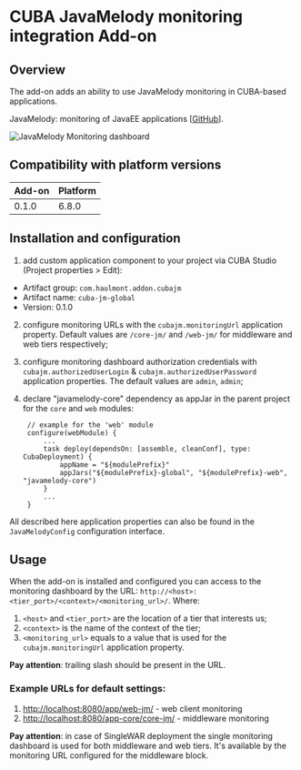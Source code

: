 # CUBA JavaMelody monitoring integration Add-on
## Overview

The add-on adds an ability to use JavaMelody monitoring in CUBA-based
applications.

JavaMelody: monitoring of JavaEE applications
[[GitHub](https://github.com/javamelody/javamelody/wiki)].

![JavaMelody Monitoring dashboard](https://github.com/javamelody/javamelody/wiki/resources/screenshots/graphs.png)

## Compatibility with platform versions

| Add-on        | Platform      |
|:------------- |:------------- |
| 0.1.0         | 6.8.0         |

## Installation and configuration

1. add custom application component to your project via CUBA Studio
(Project properties > Edit):
* Artifact group: `com.haulmont.addon.cubajm`
* Artifact name: `cuba-jm-global`
* Version: 0.1.0
2. configure monitoring URLs with the `cubajm.monitoringUrl` application
property. Default values are `/core-jm/` and `/web-jm/` for middleware
and web tiers respectively;
3. configure monitoring dashboard authorization credentials with
`cubajm.authorizedUserLogin` & `cubajm.authorizedUserPassword`
application properties. The default values are `admin`, `admin`;
4. declare "javamelody-core" dependency as appJar in the parent project
for the `core` and `web` modules:

        // example for the 'web' module
        configure(webModule) {
            ...
            task deploy(dependsOn: [assemble, cleanConf], type: CubaDeployment) {
                appName = "${modulePrefix}"
                appJars("${modulePrefix}-global", "${modulePrefix}-web", "javamelody-core")
            }
            ...
        }

All described here application properties can also be found in the
`JavaMelodyConfig` configuration interface.

## Usage

When the add-on is installed and configured you can access to the
monitoring dashboard by the URL:
`http://<host>:<tier_port>/<context>/<monitoring_url>/`.
Where:
1. `<host>` and `<tier_port>` are the location of a tier that interests us;
2. `<context>` is the name of the context of the tier;
3. `<monitoring_url>` equals to a value that is used for the
`cubajm.monitoringUrl` application property.

**Pay attention**: trailing slash should be present in the URL.

### Example URLs for default settings:
1. [http://localhost:8080/app/web-jm/](http://localhost:8080/app/web-jm/) - web client monitoring
2. [http://localhost:8080/app-core/core-jm/](http://localhost:8080/app-core/core-jm/) - middleware monitoring

**Pay attention**: in case of SingleWAR deployment the single monitoring
dashboard is used for both middleware and web tiers. It's available
by the monitoring URL configured for the middleware block.